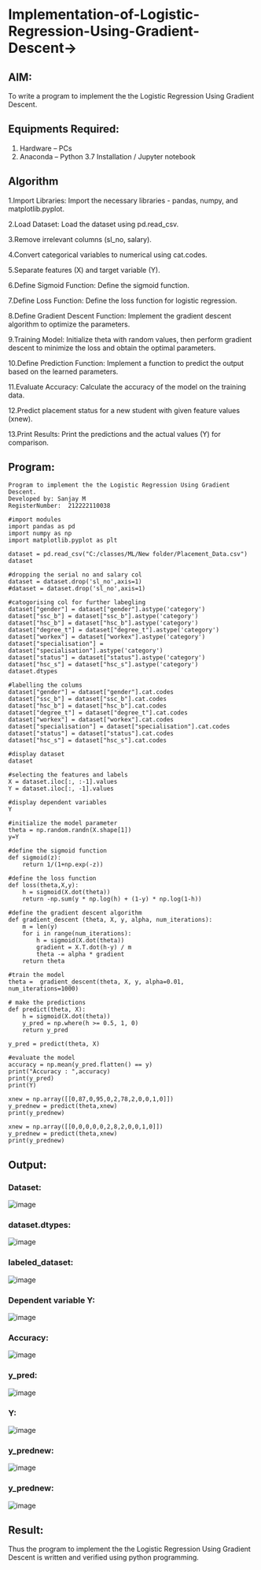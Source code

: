 # Implementation-of-Logistic-Regression-Using-Gradient-Descent->
## AIM:
To write a program to implement the the Logistic Regression Using Gradient Descent.

## Equipments Required:
1. Hardware – PCs
2. Anaconda – Python 3.7 Installation / Jupyter notebook

## Algorithm
1.Import Libraries: Import the necessary libraries - pandas, numpy, and matplotlib.pyplot.

2.Load Dataset: Load the dataset using pd.read_csv.

3.Remove irrelevant columns (sl_no, salary).

4.Convert categorical variables to numerical using cat.codes.

5.Separate features (X) and target variable (Y).

6.Define Sigmoid Function: Define the sigmoid function.

7.Define Loss Function: Define the loss function for logistic regression.

8.Define Gradient Descent Function: Implement the gradient descent algorithm to optimize the parameters.

9.Training Model: Initialize theta with random values, then perform gradient descent to minimize the loss and obtain the optimal parameters.

10.Define Prediction Function: Implement a function to predict the output based on the learned parameters.

11.Evaluate Accuracy: Calculate the accuracy of the model on the training data.

12.Predict placement status for a new student with given feature values (xnew).

13.Print Results: Print the predictions and the actual values (Y) for comparison.
 

## Program:
```
Program to implement the the Logistic Regression Using Gradient Descent.
Developed by: Sanjay M
RegisterNumber:  212222110038
```
```
#import modules
import pandas as pd
import numpy as np
import matplotlib.pyplot as plt

dataset = pd.read_csv("C:/classes/ML/New folder/Placement_Data.csv")
dataset

#dropping the serial no and salary col
dataset = dataset.drop('sl_no',axis=1)
#dataset = dataset.drop('sl_no',axis=1)

#catogorising col for further labegling
dataset["gender"] = dataset["gender"].astype('category')
dataset["ssc_b"] = dataset["ssc_b"].astype('category')
dataset["hsc_b"] = dataset["hsc_b"].astype('category')
dataset["degree_t"] = dataset["degree_t"].astype('category')
dataset["workex"] = dataset["workex"].astype('category')
dataset["specialisation"] = dataset["specialisation"].astype('category')
dataset["status"] = dataset["status"].astype('category')
dataset["hsc_s"] = dataset["hsc_s"].astype('category')
dataset.dtypes

#labelling the colums
dataset["gender"] = dataset["gender"].cat.codes
dataset["ssc_b"] = dataset["ssc_b"].cat.codes
dataset["hsc_b"] = dataset["hsc_b"].cat.codes
dataset["degree_t"] = dataset["degree_t"].cat.codes
dataset["workex"] = dataset["workex"].cat.codes
dataset["specialisation"] = dataset["specialisation"].cat.codes
dataset["status"] = dataset["status"].cat.codes
dataset["hsc_s"] = dataset["hsc_s"].cat.codes

#display dataset
dataset

#selecting the features and labels
X = dataset.iloc[:, :-1].values
Y = dataset.iloc[:, -1].values

#display dependent variables
Y

#initialize the model parameter
theta = np.random.randn(X.shape[1])
y=Y

#define the sigmoid function 
def sigmoid(z):
    return 1/(1+np.exp(-z))

#define the loss function 
def loss(theta,X,y):
    h = sigmoid(X.dot(theta))
    return -np.sum(y * np.log(h) + (1-y) * np.log(1-h))

#define the gradient descent algorithm
def gradient_descent (theta, X, y, alpha, num_iterations):
    m = len(y)
    for i in range(num_iterations):
        h = sigmoid(X.dot(theta))
        gradient = X.T.dot(h-y) / m
        theta -= alpha * gradient
    return theta

#train the model
theta =  gradient_descent(theta, X, y, alpha=0.01, num_iterations=1000)

# make the predictions
def predict(theta, X): 
    h = sigmoid(X.dot(theta))
    y_pred = np.where(h >= 0.5, 1, 0)
    return y_pred

y_pred = predict(theta, X)

#evaluate the model
accuracy = np.mean(y_pred.flatten() == y)
print("Accuracy : ",accuracy)
print(y_pred)
print(Y)

xnew = np.array([[0,87,0,95,0,2,78,2,0,0,1,0]])
y_prednew = predict(theta,xnew)
print(y_prednew)

xnew = np.array([[0,0,0,0,0,2,8,2,0,0,1,0]])
y_prednew = predict(theta,xnew)
print(y_prednew)

```

## Output:

### Dataset:
![image](https://github.com/Ashwinkumar-03/-Implementation-of-Logistic-Regression-Using-Gradient-Descent/assets/118663725/669d8f53-69de-4b43-be44-994d10eb6f34)

### dataset.dtypes:
![image](https://github.com/Ashwinkumar-03/-Implementation-of-Logistic-Regression-Using-Gradient-Descent/assets/118663725/ebb56075-ffb6-43f7-ba14-7d46c180d855)

### labeled_dataset:
![image](https://github.com/Ashwinkumar-03/-Implementation-of-Logistic-Regression-Using-Gradient-Descent/assets/118663725/914e5f32-a0b7-43be-a6ea-42bcd2585405)

### Dependent variable Y:
![image](https://github.com/Ashwinkumar-03/-Implementation-of-Logistic-Regression-Using-Gradient-Descent/assets/118663725/52dff80f-9d16-4ea1-be8c-3734c0a1ac7a)

### Accuracy:
![image](https://github.com/Ashwinkumar-03/-Implementation-of-Logistic-Regression-Using-Gradient-Descent/assets/118663725/498236c3-b821-45b6-9cea-bb1f41201deb)

### y_pred:
![image](https://github.com/Ashwinkumar-03/-Implementation-of-Logistic-Regression-Using-Gradient-Descent/assets/118663725/1f576f39-94c0-4d2f-be21-2ea240844bd0)

### Y:
![image](https://github.com/Ashwinkumar-03/-Implementation-of-Logistic-Regression-Using-Gradient-Descent/assets/118663725/4de6cec9-da00-49a4-81d4-b75cf8e33986)

### y_prednew:
![image](https://github.com/Ashwinkumar-03/-Implementation-of-Logistic-Regression-Using-Gradient-Descent/assets/118663725/4159993b-852d-4ef6-952e-65ebc922b8e2)

### y_prednew:
![image](https://github.com/Ashwinkumar-03/-Implementation-of-Logistic-Regression-Using-Gradient-Descent/assets/118663725/8a496525-9f30-468e-bc9b-83c68e3d7bd6)

## Result:
Thus the program to implement the the Logistic Regression Using Gradient Descent is written and verified using python programming.

